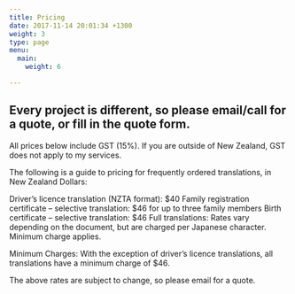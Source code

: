 ```yaml
---
title: Pricing
date: 2017-11-14 20:01:34 +1300
weight: 3
type: page
menu:
  main:
    weight: 6

---
```

## Every project is different, so please email/call for a quote, or fill in the quote form. 
All prices below include GST (15%). 
If you are outside of New Zealand, GST does not apply to my services.

The following is a guide to pricing for frequently ordered translations, in New Zealand Dollars:

Driver’s licence translation (NZTA format): $40
Family registration certificate – selective translation: $46 for up to three family members
Birth certificate – selective translation: $46
Full translations: Rates vary depending on the document, but are charged per Japanese character. Minimum charge applies. 

Minimum Charges: With the exception of driver’s licence translations, all translations have a minimum charge of $46. 

The above rates are subject to change, so please email for a quote.

